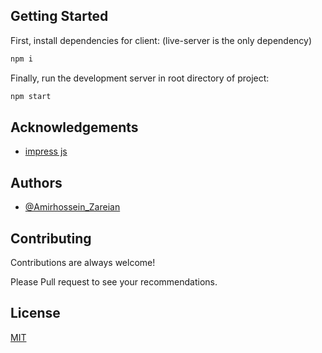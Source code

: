 ## Getting Started

First, install dependencies for client: (live-server is the only dependency)

```bash
npm i
```

Finally, run the development server in root directory of project:

```bash
npm start
```

## Acknowledgements

- [impress js](https://github.com/impress/impress.js)

## Authors

- [@Amirhossein_Zareian](https://github.com/AmirHossein-z)

## Contributing

Contributions are always welcome!

Please Pull request to see your recommendations.

## License

[MIT](https://choosealicense.com/licenses/mit/)
